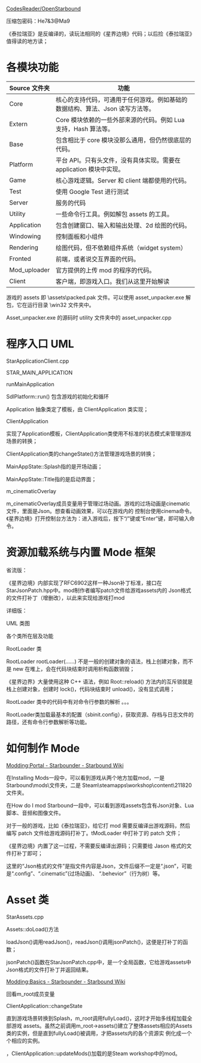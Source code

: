 [CodesReader/OpenStarbound](https://github.com/CodesReader/OpenStarbound)

压缩包密码：He7&3@Ma9



《泰拉瑞亚》是反编译的，读玩法相同的《星界边境》代码；以后捡《泰拉瑞亚》值得读的地方读；

 

# 各模块功能

| Source 文件夹 | 功能                                                         |
| ------------- | ------------------------------------------------------------ |
| Core          | 核心的支持代码，可通用于任何游戏。例如基础的数据结构、算法、Json 读写方法等。 |
| Extern        | Core 模块依赖的一些外部来源的代码。例如 Lua 支持，Hash  算法等。 |
| Base          | 包含相比于 core 模块没那么通用，但仍然很底层的代码。         |
| Platform      | 平台 API。只有头文件，没有具体实现。需要在 application 模块中实现。 |
| Game          | 核心游戏逻辑。Server 和 client 端都使用的代码。              |
| Test          | 使用 Google Test 进行测试                                    |
| Server        | 服务的代码                                                   |
| Utility       | 一些命令行工具。例如解包 assets 的工具。                     |
| Application   | 包含创建窗口、输入和输出处理、2d 绘图的代码。                |
| Windowing     | 控制面板和小组件                                             |
| Rendering     | 绘图代码，但不依赖组件系统（widget  system）                 |
| Fronted       | 前端，或者说交互界面的代码。                                 |
| Mod_uploader  | 官方提供的上传 mod 的程序的代码。                            |
| Client        | 客户端，即游戏入口。我们从这里开始解读                       |

 

游戏的 assets 即 \assets\packed.pak 文件。可以使用 asset_unpacker.exe 解包，它在运行目录 \win32 文件夹中。

Asset_unpacker.exe 的源码时 utility 文件夹中的 asset_unpacker.cpp

 

# 程序入口 UML

StarApplicationClient.cpp

STAR_MAIN_APPLICATION

runMainApplication

SdlPlatform::run() 包含游戏的初始化和循环

Application 抽象类定了模板，由 ClientApplication 类实现；

 

ClientApplication

实现了Application模板，ClientApplication类使⽤不标准的状态模式来管理游戏场景的转换；

ClientApplication类的changeState()⽅法管理游戏场景的转换；

MainAppState::Splash指的是开场动画；

MainAppState::Title指的是启动界⾯；

m_cinematicOverlay

m_cinematicOverlay成员变量⽤于管理过场动画。游戏的过场动画是cinematic⽂件，⾥⾯是Json。想查看动画效果，可以在游戏内的 控制台使⽤cinema命令。《星界边境》打开控制台⽅法为：进⼊游戏后，按下“/”键或“Enter”键，即可输⼊命令。

 

# 资源加载系统与内置 Mode 框架

省流版：

《星界边境》内部实现了RFC6902这样⼀种Json补丁标准，接⼝在StarJsonPatch.hpp中。mod制作者编写patch⽂件给游戏assets内的 Json格式的⽂件打补丁（增删改），以此来实现给游戏打mod

详细版：

UML 类图

各个类所在层及功能

RootLoader 类

RootLoader rootLoader(……) 不是一般的创建对象的语法，栈上创建对象，而不是 new 在堆上，会在代码块结束时调用析构函数销毁；

《星界边界》大量使用这种 C++ 语法，例如 Root::reload() 方法内的互斥锁就是栈上创建对象，创建时 lock()，代码块结束时 unload()，没有显式调用；

RootLoader 类中的代码中有对命令行参数的解析 。。。

RootLoader类加载最基本的配置（sbinit.config），获取资源、存档与⽇志⽂件的路径，还有命令⾏参数解析等功能。

 

# 如何制作 Mode

[Modding:Portal - Starbounder - Starbound Wiki](https://starbounder.org/Modding:Portal)

在Installing Mods⼀段中，可以看到游戏从两个地⽅加载mod，⼀是Starbound\mods\⽂件夹，⼆是 Steam\steamapps\workshop\content\211820⽂件夹。

在How do I mod Starbound⼀段中，可以看到游戏assets包含有Json对象、Lua脚本、⾳频和图像⽂件。 

 

对于一般的游戏，比如《泰拉瑞亚》，给它打 mod 需要反编译出游戏源码，然后编写 patch 文件给游戏源码打补丁。tModLoader 中打补丁的 patch 文件；

《星界边境》内置了这一过程，不需要反编译出源码；只需要给 Jason 格式的文件打补丁即可；

这⾥的“Json格式的⽂件”是指⽂件内容是Json，⽂件后缀不⼀定是“.json”，可能是“.config”、“.cinematic”(过场动画)、 “.behevior”（⾏为树）等。

 

# Asset 类

StarAssets.cpp

Assets::doLoad()⽅法

loadJson()调⽤readJson()，readJson()调⽤jsonPatch()，这便是打补丁的函数；

jsonPatch()函数在StarJsonPatch.cpp中，是⼀个全局函数，它给游戏assets中Json格式的⽂件打补丁并返回结果。

[Modding:Basics - Starbounder - Starbound Wiki](https://starbounder.org/Modding:Basics)

 

回看m_root成员变量

ClientApplication::changeState

直到游戏场景转换到Splash，m_root调⽤fullyLoad()，这时才开始多线程加载全部游戏 assets。虽然之前调⽤m_root->assets()建⽴了整体assets相应的Assets类的实例，但是直到fullyLoad()被调⽤，才把assets内的各个资源实 例化成⼀个个相应的实例。

，ClientApplication::updateMods()加载的是Steam workshop中的mod。 